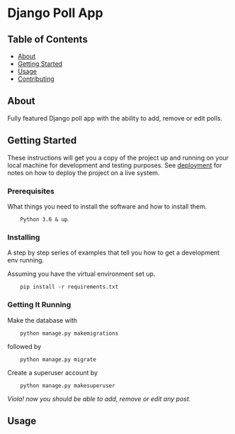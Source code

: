 # Django Poll App

## Table of Contents

- [About](#about)
- [Getting Started](#getting_started)
- [Usage](#usage)
- [Contributing](../CONTRIBUTING.md)

## About <a name = "about"></a>

Fully featured Django poll app with the ability to add, remove or edit polls. 

## Getting Started <a name = "getting_started"></a>

These instructions will get you a copy of the project up and running on your local machine for development and testing purposes. See [deployment](#deployment) for notes on how to deploy the project on a live system.

### Prerequisites

What things you need to install the software and how to install them.

```
    Python 3.6 & up
```
### Installing

A step by step series of examples that tell you how to get a development env running.

Assuming you have the virtual environment set up.

```
    pip install -r requirements.txt
```
### Getting It Running<a name = "Getting_It_Running"></a>

Make the database with 

```
    python manage.py makemigrations
```

followed by 

```
    python manage.py migrate
```


Create a superuser account by 

```
    python manage.py makesuperuser
```

*Viola! now you should be able to add, remove or edit any post.*


## Usage <a name = "usage"></a>

